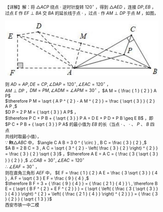 【详解】解：将 $\triangle A C P$ 绕点 $\cdot$ 逆时针旋转 $1 2 0 ^ { \circ }$ ，得到 $\triangle A E D$ ，连接 $D P , E B$ ，过点 $E$ 作 $E F \perp B A$ 交 $B A$ 的延长线于点 $\cdot$ ，过点 $\cdot$ 作 $A M \perp D P$ 于点 $M$ ，如图，

![](<../../qs_image_DB/专题2-2_费马点与加权费马点详细总结（解析版）/03dcd3986a2992ac5bb96e1b003faa3b0c9fcfcd86c92ab3c40996138282cf64.jpg>)

则 $A D = A P , D E = C P , \angle D A P = 1 2 0 ^ { \circ } , \angle E A C = 1 2 0 ^ { \circ }$ ，  
$A M \perp D P$ ，$D M = P M , \angle A D M = \angle A P M = 3 0 ^ { \circ }$ ，$A M = { \frac { 1 } { 2 } } A P$   
$\therefore P M = \sqrt { A P ^ { 2 } - A M ^ { 2 } } = \frac { \sqrt { 3 } } { 2 } A P ,$   
$D P = 2 P M = { \sqrt { 3 } } A P$ ，  
$\therefore P C + P B + { \sqrt { 3 } } P A = D E + P D + P B \geq E B$ ，即 $P C + P B + { \sqrt { 3 } } P A$ 的最小值为 $E B$ 的长（当点 $\cdot$ 、 $\cdot$ 、 $P$ 、 $B$ 四点  
共线时取最小值），  
∵ $\mathbf { R t } \triangle A B C$ 中， $\angle C A B = 3 0 ^ { \circ } , B C = \frac { 3 } { 2 } ,$   
$A B = 2 B C = 3 , A C = \sqrt { 3 ^ { 2 } - \left( \frac { 3 } { 2 } \right) ^ { 2 } } = \frac { 3 } { 2 } \sqrt { 3 }$ ，$\therefore A E = A C = { \frac { 3 { \sqrt { 3 } } } { 2 } } ,$ $\angle C A B = 3 0 ^ { \circ } , \angle E A C = 1 2 0 ^ { \circ }$   
∴ $\angle E A F = 3 0 ^ { \circ }$ ，  
则在直角三角形 $A E F$ 中， $E F = \frac { 1 } { 2 } A E = \frac { 3 \sqrt { 3 } } { 4 } , A F = \sqrt { 3 } E F = \frac { 9 } { 4 } ,$   
$\therefore B F = 3 + { \frac { 9 } { 4 } } = { \frac { 2 1 } { 4 } } \ , \therefore B E = { \sqrt { B F ^ { 2 } + E F ^ { 2 } } } = { \sqrt { \left( { \frac { 3 { \sqrt { 3 } } } { 4 } } \right) ^ { 2 } + \left( { \frac { 2 1 } { 4 } } \right) ^ { 2 } } } = { \frac { 3 } { 2 } } { \sqrt { 1 3 } }$   
西安市铁一中二模
